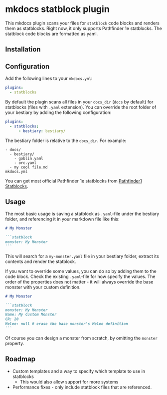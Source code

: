 # mkdocs statblock plugin

This mkdocs plugin scans your files for `statblock` code blocks and renders them as statblocks. Right now, it only supports Pathfinder 1e statblocks. The statblock code blocks are formatted as yaml.

## Installation

## Configuration

Add the following lines to your `mkdocs.yml`:

```yaml
plugins:
  - statblocks
```

By default the plugin scans all files in your `docs_dir` (`docs` by default) for statblocks (files with `.yaml` extension). You can override the root folder of your bestiary by adding the following configuration:

```yaml
plugins:
  - statblocks:
      - bestiary: bestiary/
```

The bestiary folder is relative to the `docs_dir`. For example:

```
- docs/
  - bestiary/
    - goblin.yaml
    - orc.yaml
  - my cool file.md
mkdocs.yml
```

You can get most official Pathfinder 1e statblocks from [Pathfinder1 Statblocks](https://github.com/johannes-z/pathfinder1-statblocks).

## Usage

The most basic usage is saving a statblock as `.yaml`-file under the bestiary folder, and referencing it in your markdown file like this:

````md
# My Monster

```statblock
monster: My Monster
```
````

This will search for a `my-monster.yaml` file in your bestiary folder, extract its contents and render the statblock.

If you want to override some values, you can do so by adding them to the code block. Check the existing `.yaml`-file for how specify the values. The order of the properties does not matter - it will always override the base monster with your custom definition.

````md
# My Monster

```statblock
monster: My Monster
Name: My Custom Monster
CR: 20
Melee: null # erase the base monster's Melee definition
```
````

Of course you can design a monster from scratch, by omitting the `monster` property.


## Roadmap

* Custom templates and a way to specify which template to use in statblocks
    * This would also allow support for more systems
* Performance fixes - only include statblock files that are referenced.
